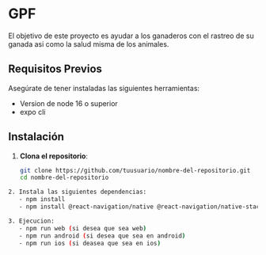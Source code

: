 # GPF

El objetivo de este proyecto es ayudar a los ganaderos con el rastreo de su ganada asi como la salud misma de los animales.

## Requisitos Previos

Asegúrate de tener instaladas las siguientes herramientas:

- Version de node 16 o superior
- expo cli

## Instalación

1. **Clona el repositorio**:

   ```bash
   git clone https://github.com/tuusuario/nombre-del-repositorio.git
   cd nombre-del-repositorio
```bash
2. Instala las siguientes dependencias:
   - npm install
   - npm install @react-navigation/native @react-navigation/native-stack react-native-gesture-handler react-native-reanimated react-native-screens react-native-safe-area-context react-native-vector-icons

3. Ejecucion:
   - npm run web (si desea que sea web)
   - npm run android (si desea que sea en android)
   - npm run ios (si deasea que sea en ios)
